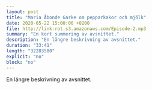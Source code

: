 ```yaml
---
layout: post
title: "Maria Åbonde Garke om pepparkakor och mjölk"
date: 2020-05-22 15:00:00 +0200
file: http://link-rot.s3.amazonaws.com/Episode-2.mp3
summary: "En kort summering av avsnittet."
description: "En längre beskrivning av avsnittet."
duration: "33:41"
length: "32283580"
explicit: "no" 
block: "no"
---
```


En längre beskrivning av avsnittet.
